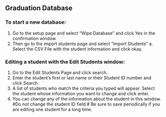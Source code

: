 ## Graduation Database


### To start a new database:
1. Go to the setup page and select “Wipe Database” and click Yes in the confirmation window.
2. Then go to the import students page and select “Import Students”
    a. Select the CSV File with the student information and click okay. 


### Editing a student with the Edit Students window:
1. Go to the Edit Students Page and click search. 
2. Enter the student’s first or last name or their Student ID number and click Search
3. A list of students who match the criteria you typed will appear. Select the student whose information you want to change and click enter. 
4. You can change any of the information about the student in this window. #Do not change the student ID field.# Be sure to save periodically if you are editing one student for a long time.
